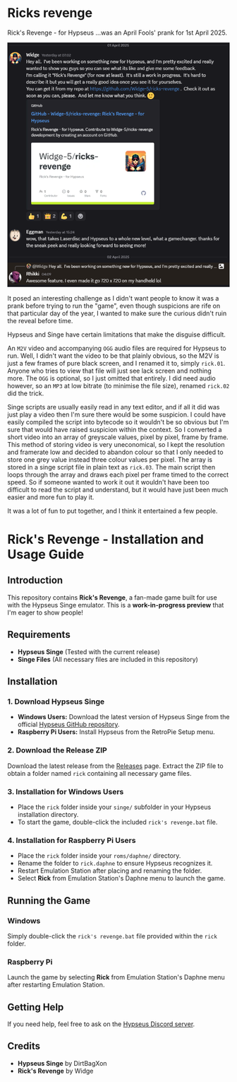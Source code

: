 # Ricks revenge
 Rick's Revenge - for Hypseus
 ...was an April Fools' prank for 1st April 2025.

 ![image](https://raw.githubusercontent.com/Widge-5/ricks-revenge/main/Screenshot.png)
 
 It posed an interesting challenge as I didn't want people to know it was a prank before trying to run the "game", even though suspicions are rife on that particular day of the year, I wanted to make sure the curious didn't ruin the reveal before time.
 
 Hypseus and Singe have certain limitations that make the disguise difficult.
 
 An `M2V` video and accompanying `OGG` audio files are required for Hypseus to run.  Well, I didn't want the video to be that plainly obvious, so the M2V is just a few frames of pure black screen, and I renamed it to, simply `rick.01`. Anyone who tries to view that file will just see lack screen and nothing more.  The `OGG` is optional, so I just omitted that entirely.  I did need audio however, so an `MP3` at low bitrate (to minimise the file size), renamed `rick.02` did the trick.
 
 Singe scripts are usually easily read in any text editor, and if all it did was just play a video then I'm sure there would be some suspicion.  I could have easily compiled the script into bytecode so it wouldn't be so obvious but I'm sure that would have raised suspicion within the context.  So I converted a short video into an array of greyscale values, pixel by pixel, frame by frame.  This method of storing video is very uneconomical, so I kept the resolution and framerate low and decided to abandon colour so that I only needed to store one grey value instead three colour values per pixel.  The array is stored in a singe script file in plain text as `rick.03`.
 The main script then loops through the array and draws each pixel per frame timed to the correct speed.
 So if someone wanted to work it out it wouldn't have been too difficult to read the script and understand, but it would have just been much easier and more fun to play it.
 
 It was a lot of fun to put together, and I think it entertained a few people.
 

# Rick's Revenge - Installation and Usage Guide

## Introduction
This repository contains **Rick's Revenge**, a fan-made game built for use with the Hypseus Singe emulator. This is a **work-in-progress preview** that I'm eager to show people!

## Requirements
- **Hypseus Singe** (Tested with the current release)
- **Singe Files** (All necessary files are included in this repository)

## Installation
### 1. Download Hypseus Singe
- **Windows Users:** Download the latest version of Hypseus Singe from the official [Hypseus GitHub repository](https://github.com/DirtBagXon/hypseus-singe).
- **Raspberry Pi Users:** Install Hypseus from the RetroPie Setup menu.

### 2. Download the Release ZIP
Download the latest release from the [Releases](https://github.com/Widge-5/ricks-revenge/releases/) page. Extract the ZIP file to obtain a folder named `rick` containing all necessary game files.

### 3. Installation for Windows Users
- Place the `rick` folder inside your `singe/` subfolder in your Hypseus installation directory.
- To start the game, double-click the included `rick's revenge.bat` file.

### 4. Installation for Raspberry Pi Users
- Place the `rick` folder inside your `roms/daphne/` directory.
- Rename the folder to `rick.daphne` to ensure Hypseus recognizes it.
- Restart Emulation Station after placing and renaming the folder.
- Select **Rick** from Emulation Station's Daphne menu to launch the game.

## Running the Game
### Windows
Simply double-click the `rick's revenge.bat` file provided within the `rick` folder.

### Raspberry Pi
Launch the game by selecting **Rick** from Emulation Station's Daphne menu after restarting Emulation Station.

## Getting Help
If you need help, feel free to ask on the [Hypseus Discord server](https://discord.gg/aCt2YPae3T).

## Credits
- **Hypseus Singe** by DirtBagXon
- **Rick's Revenge** by Widge

